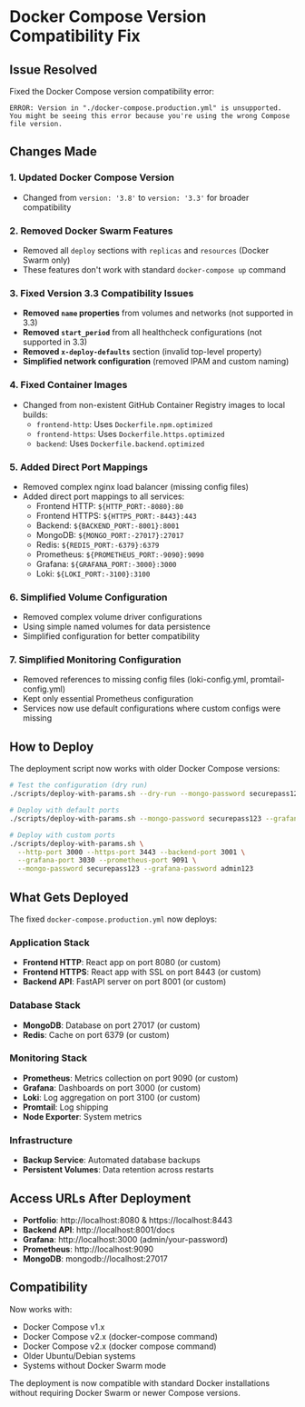 # Docker Compose Version Compatibility Fix

## Issue Resolved

Fixed the Docker Compose version compatibility error:
```
ERROR: Version in "./docker-compose.production.yml" is unsupported. You might be seeing this error because you're using the wrong Compose file version.
```

## Changes Made

### 1. **Updated Docker Compose Version**
- Changed from `version: '3.8'` to `version: '3.3'` for broader compatibility

### 2. **Removed Docker Swarm Features**
- Removed all `deploy` sections with `replicas` and `resources` (Docker Swarm only)
- These features don't work with standard `docker-compose up` command

### 3. **Fixed Version 3.3 Compatibility Issues**
- **Removed `name` properties** from volumes and networks (not supported in 3.3)
- **Removed `start_period`** from all healthcheck configurations (not supported in 3.3)
- **Removed `x-deploy-defaults`** section (invalid top-level property)
- **Simplified network configuration** (removed IPAM and custom naming)

### 4. **Fixed Container Images**
- Changed from non-existent GitHub Container Registry images to local builds:
  - `frontend-http`: Uses `Dockerfile.npm.optimized`
  - `frontend-https`: Uses `Dockerfile.https.optimized`  
  - `backend`: Uses `Dockerfile.backend.optimized`

### 5. **Added Direct Port Mappings**
- Removed complex nginx load balancer (missing config files)
- Added direct port mappings to all services:
  - Frontend HTTP: `${HTTP_PORT:-8080}:80`
  - Frontend HTTPS: `${HTTPS_PORT:-8443}:443`
  - Backend: `${BACKEND_PORT:-8001}:8001`
  - MongoDB: `${MONGO_PORT:-27017}:27017`
  - Redis: `${REDIS_PORT:-6379}:6379`
  - Prometheus: `${PROMETHEUS_PORT:-9090}:9090`
  - Grafana: `${GRAFANA_PORT:-3000}:3000`
  - Loki: `${LOKI_PORT:-3100}:3100`

### 6. **Simplified Volume Configuration**
- Removed complex volume driver configurations
- Using simple named volumes for data persistence
- Simplified configuration for better compatibility

### 7. **Simplified Monitoring Configuration**
- Removed references to missing config files (loki-config.yml, promtail-config.yml)
- Kept only essential Prometheus configuration
- Services now use default configurations where custom configs were missing

## How to Deploy

The deployment script now works with older Docker Compose versions:

```bash
# Test the configuration (dry run)
./scripts/deploy-with-params.sh --dry-run --mongo-password securepass123 --grafana-password admin123

# Deploy with default ports
./scripts/deploy-with-params.sh --mongo-password securepass123 --grafana-password admin123

# Deploy with custom ports  
./scripts/deploy-with-params.sh \
  --http-port 3000 --https-port 3443 --backend-port 3001 \
  --grafana-port 3030 --prometheus-port 9091 \
  --mongo-password securepass123 --grafana-password admin123
```

## What Gets Deployed

The fixed `docker-compose.production.yml` now deploys:

### Application Stack
- **Frontend HTTP**: React app on port 8080 (or custom)
- **Frontend HTTPS**: React app with SSL on port 8443 (or custom)
- **Backend API**: FastAPI server on port 8001 (or custom)

### Database Stack  
- **MongoDB**: Database on port 27017 (or custom)
- **Redis**: Cache on port 6379 (or custom)

### Monitoring Stack
- **Prometheus**: Metrics collection on port 9090 (or custom)
- **Grafana**: Dashboards on port 3000 (or custom)
- **Loki**: Log aggregation on port 3100 (or custom)
- **Promtail**: Log shipping
- **Node Exporter**: System metrics

### Infrastructure
- **Backup Service**: Automated database backups
- **Persistent Volumes**: Data retention across restarts

## Access URLs After Deployment

- **Portfolio**: http://localhost:8080 & https://localhost:8443
- **Backend API**: http://localhost:8001/docs
- **Grafana**: http://localhost:3000 (admin/your-password)
- **Prometheus**: http://localhost:9090
- **MongoDB**: mongodb://localhost:27017

## Compatibility

Now works with:
- Docker Compose v1.x
- Docker Compose v2.x (docker-compose command)
- Docker Compose v2.x (docker compose command)
- Older Ubuntu/Debian systems
- Systems without Docker Swarm mode

The deployment is now compatible with standard Docker installations without requiring Docker Swarm or newer Compose versions.